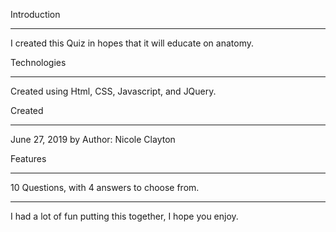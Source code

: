 Introduction 
____________
I created this Quiz in hopes that it will educate on anatomy. 

Technologies
____________
Created using Html, CSS, Javascript, and JQuery. 

Created
_______
June 27, 2019 by
Author: Nicole Clayton

Features
________
10 Questions, with 4 answers to choose from. 

_________
I had a lot of fun putting this together, I hope you enjoy.
